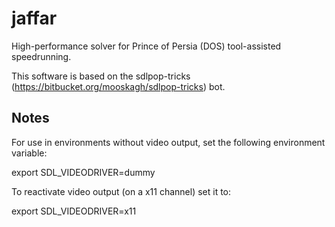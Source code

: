 # jaffar

High-performance solver for Prince of Persia (DOS) tool-assisted speedrunning. 

This software is based on the sdlpop-tricks (https://bitbucket.org/mooskagh/sdlpop-tricks) bot.

Notes
------

For use in environments without video output, set the following environment variable:

export SDL_VIDEODRIVER=dummy

To reactivate video output (on a x11 channel) set it to:

export SDL_VIDEODRIVER=x11


